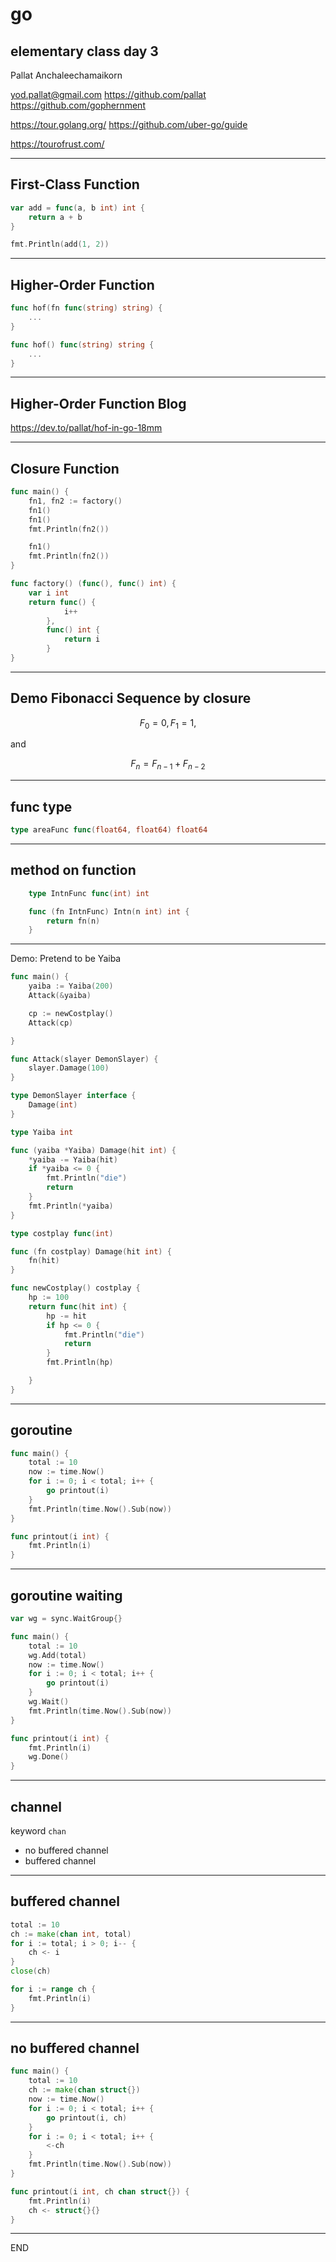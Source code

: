 # go

## elementary class day 3

Pallat Anchaleechamaikorn

yod.pallat@gmail.com
https://github.com/pallat
https://github.com/gophernment

https://tour.golang.org/
https://github.com/uber-go/guide

https://tourofrust.com/

---

## First-Class Function

```go
var add = func(a, b int) int {
    return a + b
}

fmt.Println(add(1, 2))
```

---

## Higher-Order Function

```go
func hof(fn func(string) string) {
    ...
}

func hof() func(string) string {
    ...
}
```

---

## Higher-Order Function Blog

https://dev.to/pallat/hof-in-go-18mm

---

## Closure Function

```go
func main() {
    fn1, fn2 := factory()
    fn1()
    fn1()
    fmt.Println(fn2())

    fn1()
    fmt.Println(fn2())
}

func factory() (func(), func() int) {
    var i int
    return func() {
            i++
        },
        func() int {
            return i
        }
}
```

---

## Demo Fibonacci Sequence by closure

$$ F_{0} = 0, F_{1} = 1, $$

and

$$ F_{n} = F_{n-1} + F_{n-2} $$

---

## func type

```go
type areaFunc func(float64, float64) float64 
```

---

## method on function

```go
    type IntnFunc func(int) int

    func (fn IntnFunc) Intn(n int) int {
        return fn(n)
    }
```

---

Demo: Pretend to be Yaiba

```go
func main() {
	yaiba := Yaiba(200)
	Attack(&yaiba)

	cp := newCostplay()
	Attack(cp)

}

func Attack(slayer DemonSlayer) {
	slayer.Damage(100)
}

type DemonSlayer interface {
	Damage(int)
}

type Yaiba int

func (yaiba *Yaiba) Damage(hit int) {
	*yaiba -= Yaiba(hit)
	if *yaiba <= 0 {
		fmt.Println("die")
		return
	}
	fmt.Println(*yaiba)
}

type costplay func(int)

func (fn costplay) Damage(hit int) {
	fn(hit)
}

func newCostplay() costplay {
	hp := 100
	return func(hit int) {
		hp -= hit
		if hp <= 0 {
			fmt.Println("die")
			return
		}
		fmt.Println(hp)

	}
}


```

---

## goroutine

```go
func main() {
    total := 10
    now := time.Now()
    for i := 0; i < total; i++ {
        go printout(i)
    }
    fmt.Println(time.Now().Sub(now))
}

func printout(i int) {
    fmt.Println(i)
}

```

---

## goroutine waiting

```go
var wg = sync.WaitGroup{}

func main() {
    total := 10
    wg.Add(total)
    now := time.Now()
    for i := 0; i < total; i++ {
        go printout(i)
    }
    wg.Wait()
    fmt.Println(time.Now().Sub(now))
}

func printout(i int) {
    fmt.Println(i)
    wg.Done()
}
```

---

## channel 

keyword `chan`

- no buffered channel
- buffered channel

---

## buffered channel

```go
total := 10
ch := make(chan int, total)
for i := total; i > 0; i-- {
    ch <- i
}
close(ch)

for i := range ch {
    fmt.Println(i)
}
```

---

## no buffered channel

```go
func main() {
    total := 10
    ch := make(chan struct{})
    now := time.Now()
    for i := 0; i < total; i++ {
        go printout(i, ch)
    }
    for i := 0; i < total; i++ {
        <-ch
    }
    fmt.Println(time.Now().Sub(now))
}

func printout(i int, ch chan struct{}) {
    fmt.Println(i)
    ch <- struct{}{}
}
```

---

END